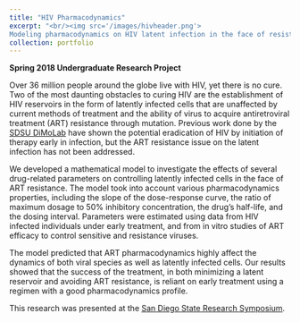 ```yaml
---
title: "HIV Pharmacodynamics"
excerpt: "<br/><img src='/images/hivheader.png'> 
Modeling pharmacodynamics on HIV latent infection in the face of resistance"
collection: portfolio
---
```


**Spring 2018 Undergraduate Research Project**

Over 36 million people around the globe live with HIV, yet there is no cure. Two of the most daunting obstacles to curing HIV are the establishment of HIV reservoirs in the form of latently infected cells that are unaffected by current methods of treatment and the ability of virus to acquire antiretroviral treatment (ART) resistance through mutation. Previous work done by the [SDSU DiMoLab](https://nvaidya.sdsu.edu/research.html) have shown the potential eradication of HIV by initiation of therapy early in infection, but the ART resistance issue on the latent infection has not been addressed. 

We developed a mathematical model to investigate the effects of several drug-related parameters on controlling latently infected cells in the face of ART resistance. The model took into account various pharmacodynamics properties, including the slope of the dose-response curve, the ratio of maximum dosage to 50% inhibitory concentration, the drug’s half-life, and the dosing interval. Parameters were estimated using data from HIV infected individuals under early treatment, and from in vitro studies of ART efficacy to control sensitive and resistance viruses.  

The model predicted that ART pharmacodynamics highly affect the dynamics of both viral species as well as latently infected cells.  Our results showed that the success of the treatment, in both minimizing a latent reservoir and avoiding ART resistance, is reliant on early treatment using a regimen with a good pharmacodynamics profile.

This research was presented at the [San Diego State Research Symposium](https://youtu.be/ICichK2-15c).
